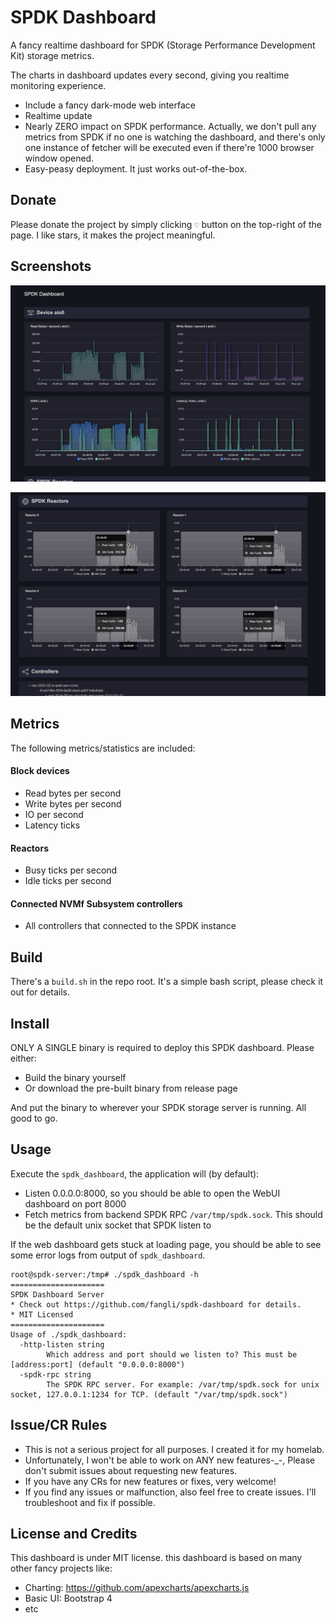 # SPDK Dashboard

A fancy realtime dashboard for SPDK (Storage Performance Development Kit) storage metrics.

The charts in dashboard updates every second, giving you realtime monitoring experience.

* Include a fancy dark-mode web interface
* Realtime update
* Nearly ZERO impact on SPDK performance. Actually, we don't pull any metrics from SPDK if no one is watching the dashboard, and there's only one instance of fetcher will be executed even if there're 1000 browser window opened.
* Easy-peasy deployment. It just works out-of-the-box.

## Donate

Please donate the project by simply clicking `♡` button on the top-right of the page. I like stars, it makes the project meaningful.

## Screenshots

![SPDK Block Device Stat](https://github.com/fangli/spdk-dashboard/blob/main/screenshots/spdk_screenshot_1.jpg?raw=true)

![SPDK Reactor Stat](https://github.com/fangli/spdk-dashboard/blob/main/screenshots/spdk_screenshot_2.jpg?raw=true)

## Metrics

The following metrics/statistics are included:

#### Block devices

* Read bytes per second
* Write bytes per second
* IO per second
* Latency ticks

#### Reactors

* Busy ticks per second
* Idle ticks per second

#### Connected NVMf Subsystem controllers

* All controllers that connected to the SPDK instance

## Build

There's a `build.sh` in the repo root. It's a simple bash script, please check it out for details.

## Install

ONLY A SINGLE binary is required to deploy this SPDK dashboard. Please either:

* Build the binary yourself
* Or download the pre-built binary from release page

And put the binary to wherever your SPDK storage server is running. All good to go.

## Usage

Execute the `spdk_dashboard`, the application will (by default):

* Listen 0.0.0.0:8000, so you should be able to open the WebUI dashboard on port 8000
* Fetch metrics from backend SPDK RPC `/var/tmp/spdk.sock`. This should be the default unix socket that SPDK listen to

If the web dashboard gets stuck at loading page, you should be able to see some error logs from output of `spdk_dashboard`.

```
root@spdk-server:/tmp# ./spdk_dashboard -h
=====================
SPDK Dashboard Server
* Check out https://github.com/fangli/spdk-dashboard for details.
* MIT Licensed
=====================
Usage of ./spdk_dashboard:
  -http-listen string
        Which address and port should we listen to? This must be [address:port] (default "0.0.0.0:8000")
  -spdk-rpc string
        The SPDK RPC server. For example: /var/tmp/spdk.sock for unix socket, 127.0.0.1:1234 for TCP. (default "/var/tmp/spdk.sock")
```

## Issue/CR Rules

* This is not a serious project for all purposes. I created it for my homelab.
* Unfortunately, I won't be able to work on ANY new features-_-, Please don't submit issues about requesting new features.
* If you have any CRs for new features or fixes, very welcome!
* If you find any issues or malfunction, also feel free to create issues. I'll troubleshoot and fix if possible.

## License and Credits

This dashboard is under MIT license. this dashboard is based on many other fancy projects like:

* Charting: https://github.com/apexcharts/apexcharts.js
* Basic UI: Bootstrap 4
* etc